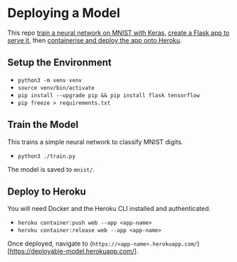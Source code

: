 # Deploying a Model

This repo [train a neural network on MNIST with Keras](https://www.tensorflow.org/datasets/keras_example), [create a Flask app to serve it](https://towardsdatascience.com/deploying-deep-learning-models-using-tensorflow-serving-with-docker-and-flask-3b9a76ffbbda), then [containerise and deploy the app onto Heroku](https://medium.com/@ksashok/containerise-your-python-flask-using-docker-and-deploy-it-onto-heroku-a0b48d025e43).

## Setup the Environment

- `python3 -m venv venv`
- `source venv/bin/activate`
- `pip install --upgrade pip && pip install flask tensorflow`
- `pip freeze > requirements.txt`

## Train the Model

This trains a simple neural network to classify MNIST digits.

- `python3 ./train.py`

The model is saved to `mnist/`.

## Deploy to Heroku

You will need Docker and the Heroku CLI installed and authenticated.

- `heroku container:push web --app <app-name>`
- `heroku container:release web --app <app-name>`

Once deployed, navigate to (`https://<app-name>.herokuapp.com/`)[https://deployable-model.herokuapp.com/].